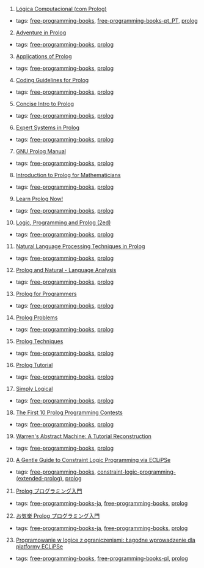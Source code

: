 1. [Lógica Computacional (com Prolog)](http://www4.di.uminho.pt/~mjf/pub/LC-Prolog.pdf)
  * tags: [free-programming-books](tags/free-programming-books.md), [free-programming-books-pt_PT](tags/free-programming-books-pt_PT.md), [prolog](tags/prolog.md)
2. [Adventure in Prolog](http://www.amzi.com/AdventureInProlog/)
  * tags: [free-programming-books](tags/free-programming-books.md), [prolog](tags/prolog.md)
3. [Applications of Prolog](http://bookboon.com/en/applications-of-prolog-ebook)
  * tags: [free-programming-books](tags/free-programming-books.md), [prolog](tags/prolog.md)
4. [Coding Guidelines for Prolog](http://arxiv.org/abs/0911.2899)
  * tags: [free-programming-books](tags/free-programming-books.md), [prolog](tags/prolog.md)
5. [Concise Intro to Prolog](http://www.cis.upenn.edu/~matuszek/Concise%20Guides/Concise%20Prolog.html)
  * tags: [free-programming-books](tags/free-programming-books.md), [prolog](tags/prolog.md)
6. [Expert Systems in Prolog](http://www.amzi.com/ExpertSystemsInProlog/)
  * tags: [free-programming-books](tags/free-programming-books.md), [prolog](tags/prolog.md)
7. [GNU Prolog Manual](http://www.gprolog.org/manual/gprolog.pdf)
  * tags: [free-programming-books](tags/free-programming-books.md), [prolog](tags/prolog.md)
8. [Introduction to Prolog for Mathematicians](http://www.j-paine.org/prolog/mathnotes/files/pms/pms.html)
  * tags: [free-programming-books](tags/free-programming-books.md), [prolog](tags/prolog.md)
9. [Learn Prolog Now!](http://www.learnprolognow.org)
  * tags: [free-programming-books](tags/free-programming-books.md), [prolog](tags/prolog.md)
10. [Logic, Programming and Prolog (2ed)](http://www.ida.liu.se/~ulfni53/lpp/)
  * tags: [free-programming-books](tags/free-programming-books.md), [prolog](tags/prolog.md)
11. [Natural Language Processing Techniques in Prolog](http://cs.union.edu/~striegnk/courses/nlp-with-prolog/html/)
  * tags: [free-programming-books](tags/free-programming-books.md), [prolog](tags/prolog.md)
12. [Prolog and Natural - Language Analysis](http://www.mtome.com/Publications/PNLA/pnla-digital.html)
  * tags: [free-programming-books](tags/free-programming-books.md), [prolog](tags/prolog.md)
13. [Prolog for Programmers](https://sites.google.com/site/prologforprogrammers/)
  * tags: [free-programming-books](tags/free-programming-books.md), [prolog](tags/prolog.md)
14. [Prolog Problems](https://sites.google.com/site/prologsite/prolog-problems)
  * tags: [free-programming-books](tags/free-programming-books.md), [prolog](tags/prolog.md)
15. [Prolog Techniques](http://bookboon.com/en/prolog-techniques-applications-of-prolog-ebook)
  * tags: [free-programming-books](tags/free-programming-books.md), [prolog](tags/prolog.md)
16. [Prolog Tutorial](http://www.cpp.edu/~jrfisher/www/prolog_tutorial/contents.html)
  * tags: [free-programming-books](tags/free-programming-books.md), [prolog](tags/prolog.md)
17. [Simply Logical](http://www.cs.bris.ac.uk/~flach/SimplyLogical.html)
  * tags: [free-programming-books](tags/free-programming-books.md), [prolog](tags/prolog.md)
18. [The First 10 Prolog Programming Contests](https://dtai.cs.kuleuven.be/ppcbook/)
  * tags: [free-programming-books](tags/free-programming-books.md), [prolog](tags/prolog.md)
19. [Warren's Abstract Machine: A Tutorial Reconstruction](http://wambook.sourceforge.net)
  * tags: [free-programming-books](tags/free-programming-books.md), [prolog](tags/prolog.md)
20. [A Gentle Guide to Constraint Logic Programming via ECLiPSe](http://anclp.pl)
  * tags: [free-programming-books](tags/free-programming-books.md), [constraint-logic-programming-(extended-prolog)](tags/constraint-logic-programming-(extended-prolog).md), [prolog](tags/prolog.md)
21. [Prolog プログラミング入門](http://bach.istc.kobe-u.ac.jp/prolog/intro/)
  * tags: [free-programming-books-ja](tags/free-programming-books-ja.md), [free-programming-books](tags/free-programming-books.md), [prolog](tags/prolog.md)
22. [お気楽 Prolog プログラミング入門](http://www.geocities.jp/m_hiroi/prolog/index.html)
  * tags: [free-programming-books-ja](tags/free-programming-books-ja.md), [free-programming-books](tags/free-programming-books.md), [prolog](tags/prolog.md)
23. [Programowanie w logice z ograniczeniami: Łagodne wprowadzenie dla platformy ECLiPSe](http://www.pwlzo.pl)
  * tags: [free-programming-books](tags/free-programming-books.md), [free-programming-books-pl](tags/free-programming-books-pl.md), [prolog](tags/prolog.md)
